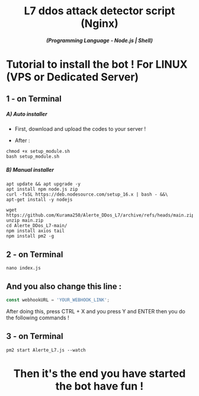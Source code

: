 <h1 align="center">L7 ddos ​​attack detector script (Nginx)</h1>
<em><h5 align="center">(Programming Language - Node.js | Shell)</h5></em>

# Tutorial to install the bot ! For LINUX (VPS or Dedicated Server)

## 1 - on Terminal

<h5>A) Auto installer</h5>

- First, download and upload the codes to your server !

- After :

```shell script
chmod +x setup_module.sh
bash setup_module.sh
```
<h5>B) Manual installer</h5>

```shell script
apt update && apt upgrade -y
apt install npm node.js zip
curl -fsSL https://deb.nodesource.com/setup_16.x | bash - &&\
apt-get install -y nodejs
```

```shell script
wget https://github.com/Kurama250/Alerte_DDos_L7/archive/refs/heads/main.zip
unzip main.zip
cd Alerte_DDos_L7-main/
npm install axios tail
npm install pm2 -g
```
## 2 - on Terminal

```shell script
nano index.js
```

## And you also change this line :

```js
const webhookURL = 'YOUR_WEBHOOK_LINK';
```

After doing this, press CTRL + X and you press Y and ENTER then you do the following commands !

## 3 - on Terminal

```shell script
pm2 start Alerte_L7.js --watch
```

<h1 align="center">Then it's the end you have started the bot have fun !</h1>
